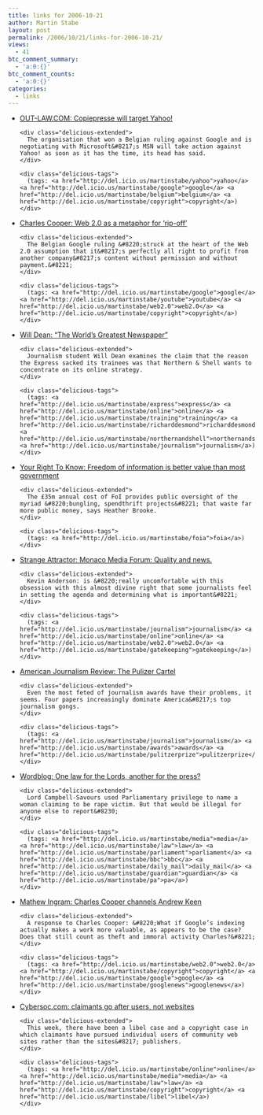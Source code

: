 ```yaml
---
title: links for 2006-10-21
author: Martin Stabe
layout: post
permalink: /2006/10/21/links-for-2006-10-21/
views:
  - 41
btc_comment_summary:
  - 'a:0:{}'
btc_comment_counts:
  - 'a:0:{}'
categories:
  - links
---
```

<ul class="delicious">
  <li>
    <div class="delicious-link">
      <a href="http://www.out-law.com/page-7406">OUT-LAW.COM: Copiepresse will target Yahoo!</a>
    </div>
    
    <div class="delicious-extended">
      The organisation that won a Belgian ruling against Google and is negotiating with Microsoft&#8217;s MSN will take action against Yahoo! as soon as it has the time, its head has said.
    </div>
    
    <div class="delicious-tags">
      (tags: <a href="http://del.icio.us/martinstabe/yahoo">yahoo</a> <a href="http://del.icio.us/martinstabe/google">google</a> <a href="http://del.icio.us/martinstabe/belgium">belgium</a> <a href="http://del.icio.us/martinstabe/copyright">copyright</a>)
    </div>
  </li>
  
  <li>
    <div class="delicious-link">
      <a href="http://news.com.com/Web+2.0+as+a+metaphor+for+rip-off/2010-1030_3-6127780.html">Charles Cooper: Web 2.0 as a metaphor for &#8216;rip-off&#8217;</a>
    </div>
    
    <div class="delicious-extended">
      The Belgian Google ruling &#8220;struck at the heart of the Web 2.0 assumption that it&#8217;s perfectly all right to profit from another company&#8217;s content without permission and without payment.&#8221;
    </div>
    
    <div class="delicious-tags">
      (tags: <a href="http://del.icio.us/martinstabe/google">google</a> <a href="http://del.icio.us/martinstabe/youtube">youtube</a> <a href="http://del.icio.us/martinstabe/web2.0">web2.0</a> <a href="http://del.icio.us/martinstabe/copyright">copyright</a>)
    </div>
  </li>
  
  <li>
    <div class="delicious-link">
      <a href="http://williamdean.blogspot.com/2006/10/worlds-greatest-newspaper.html">Will Dean: &#8220;The World&#8217;s Greatest Newspaper&#8221;</a>
    </div>
    
    <div class="delicious-extended">
      Journalism student Will Dean examines the claim that the reason the Express sacked its trainees was that Northern & Shell wants to concentrate on its online strategy.
    </div>
    
    <div class="delicious-tags">
      (tags: <a href="http://del.icio.us/martinstabe/express">express</a> <a href="http://del.icio.us/martinstabe/online">online</a> <a href="http://del.icio.us/martinstabe/training">training</a> <a href="http://del.icio.us/martinstabe/richarddesmond">richarddesmond</a> <a href="http://del.icio.us/martinstabe/northernandshell">northernandshell</a> <a href="http://del.icio.us/martinstabe/journalism">journalism</a>)
    </div>
  </li>
  
  <li>
    <div class="delicious-link">
      <a href="http://www.yrtk.org/2006/freedom-of-information-is-better-value-than-most-government/">Your Right To Know: Freedom of information is better value than most government</a>
    </div>
    
    <div class="delicious-extended">
      The £35m annual cost of FoI provides public oversight of the myriad &#8220;bungling, spendthrift projects&#8221; that waste far more public money, says Heather Brooke.
    </div>
    
    <div class="delicious-tags">
      (tags: <a href="http://del.icio.us/martinstabe/foia">foia</a>)
    </div>
  </li>
  
  <li>
    <div class="delicious-link">
      <a href="http://strange.corante.com/archives/2006/10/20/monaco_media_forum_quality_and_news.php">Strange Attractor: Monaco Media Forum: Quality and news.</a>
    </div>
    
    <div class="delicious-extended">
      Kevin Anderson: is &#8220;really uncomfortable with this obsession with this almost divine right that some journalists feel in setting the agenda and determining what is important&#8221;
    </div>
    
    <div class="delicious-tags">
      (tags: <a href="http://del.icio.us/martinstabe/journalism">journalism</a> <a href="http://del.icio.us/martinstabe/online">online</a> <a href="http://del.icio.us/martinstabe/web2.0">web2.0</a> <a href="http://del.icio.us/martinstabe/gatekeeping">gatekeeping</a>)
    </div>
  </li>
  
  <li>
    <div class="delicious-link">
      <a href="http://www.ajr.org/Article.asp?id=4186">American Journalism Review: The Pulizer Cartel</a>
    </div>
    
    <div class="delicious-extended">
      Even the most feted of journalism awards have their problems, it seems. Four papers increasingly dominate America&#8217;s top journalism gongs.
    </div>
    
    <div class="delicious-tags">
      (tags: <a href="http://del.icio.us/martinstabe/journalism">journalism</a> <a href="http://del.icio.us/martinstabe/awards">awards</a> <a href="http://del.icio.us/martinstabe/pulitzerprize">pulitzerprize</a>)
    </div>
  </li>
  
  <li>
    <div class="delicious-link">
      <a href="http://www.wordblog.co.uk/2006/10/21/one-law-for-the-lords-another-for-the-press/">Wordblog: One law for the Lords, another for the press?</a>
    </div>
    
    <div class="delicious-extended">
      Lord Campbell-Savours used Parliamentary privilege to name a woman claiming to be rape victim. But that would be illegal for anyone else to report&#8230;
    </div>
    
    <div class="delicious-tags">
      (tags: <a href="http://del.icio.us/martinstabe/media">media</a> <a href="http://del.icio.us/martinstabe/law">law</a> <a href="http://del.icio.us/martinstabe/parliament">parliament</a> <a href="http://del.icio.us/martinstabe/bbc">bbc</a> <a href="http://del.icio.us/martinstabe/daily_mail">daily_mail</a> <a href="http://del.icio.us/martinstabe/guardian">guardian</a> <a href="http://del.icio.us/martinstabe/pa">pa</a>)
    </div>
  </li>
  
  <li>
    <div class="delicious-link">
      <a href="http://www.mathewingram.com/work/2006/10/20/charles-cooper-channels-andrew-keen/">Mathew Ingram: Charles Cooper channels Andrew Keen</a>
    </div>
    
    <div class="delicious-extended">
      A response to Charles Cooper: &#8220;What if Google’s indexing actually makes a work more valuable, as appears to be the case? Does that still count as theft and immoral activity Charles?&#8221;
    </div>
    
    <div class="delicious-tags">
      (tags: <a href="http://del.icio.us/martinstabe/web2.0">web2.0</a> <a href="http://del.icio.us/martinstabe/copyright">copyright</a> <a href="http://del.icio.us/martinstabe/google">google</a> <a href="http://del.icio.us/martinstabe/googlenews">googlenews</a>)
    </div>
  </li>
  
  <li>
    <div class="delicious-link">
      <a href="http://www.cybersoc.com/2006/10/claimants_go_af.html">Cybersoc.com: claimants go after users, not websites</a>
    </div>
    
    <div class="delicious-extended">
      This week, there have been a libel case and a copyright case in which claimants have pursued individual users of community web sites rather than the sites&#8217; publishers.
    </div>
    
    <div class="delicious-tags">
      (tags: <a href="http://del.icio.us/martinstabe/online">online</a> <a href="http://del.icio.us/martinstabe/media">media</a> <a href="http://del.icio.us/martinstabe/law">law</a> <a href="http://del.icio.us/martinstabe/copyright">copyright</a> <a href="http://del.icio.us/martinstabe/libel">libel</a>)
    </div>
  </li>
</ul>